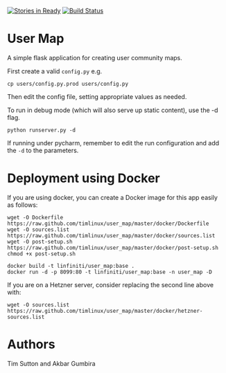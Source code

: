 [![Stories in Ready](https://badge.waffle.io/timlinux/user_map.png?label=ready)](https://waffle.io/timlinux/user_map)
[![Build Status](http://jenkins.linfiniti.com/buildStatus/icon?job=UserMap)](http://jenkins.linfiniti.com/job/UserMap/)

User Map
========

A simple flask application for creating user community maps.

First create a valid ``config.py`` e.g.

```
cp users/config.py.prod users/config.py
```

Then edit the config file, setting appropriate values as needed.

To run in debug mode (which will also serve up static content), use the -d
flag.

``python runserver.py -d``


If running under pycharm, remember to edit the run configuration and add the
``-d`` to the parameters.

Deployment using Docker
=======================

If you are using docker, you can create a Docker image for this app easily as
follows:

```
wget -O Dockerfile https://raw.github.com/timlinux/user_map/master/docker/Dockerfile
wget -O sources.list https://raw.github.com/timlinux/user_map/master/docker/sources.list
wget -O post-setup.sh https://raw.github.com/timlinux/user_map/master/docker/post-setup.sh
chmod +x post-setup.sh

docker build -t linfiniti/user_map:base .
docker run -d -p 8099:80 -t linfiniti/user_map:base -n user_map -D
```

If you are on a Hetzner server, consider replacing the second line above with:

```
wget -O sources.list https://raw.github.com/timlinux/user_map/master/docker/hetzner-sources.list
```

Authors
=======

Tim Sutton and Akbar Gumbira
